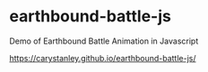 # earthbound-battle-js
Demo of Earthbound Battle Animation in Javascript

https://carystanley.github.io/earthbound-battle-js/

